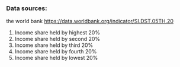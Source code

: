 ### Data sources:
the world bank https://data.worldbank.org/indicator/SI.DST.05TH.20
1. Income share held by highest 20% 
2. Income share held by second 20% 
3. Income share held by third 20% 
4. Income share held by fourth 20% 
5. Income share held by lowest 20%
